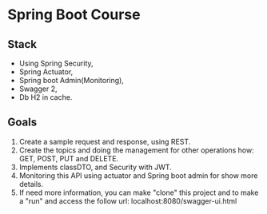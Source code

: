 # Spring Boot Course

## Stack

* Using Spring Security,
* Spring Actuator,
* Spring boot Admin(Monitoring),
* Swagger 2,
* Db H2 in cache.

## Goals

1. Create a sample request and response, using REST.
2. Create the topics and doing the management for other operations how: GET, POST, PUT and DELETE.
3. Implements classDTO, and Security with JWT. 
4. Monitoring this API using actuator and Spring boot admin for show more details.
5. If need more information, you can make "clone" this project and to make a "run" and access the follow url: localhost:8080/swagger-ui.html
